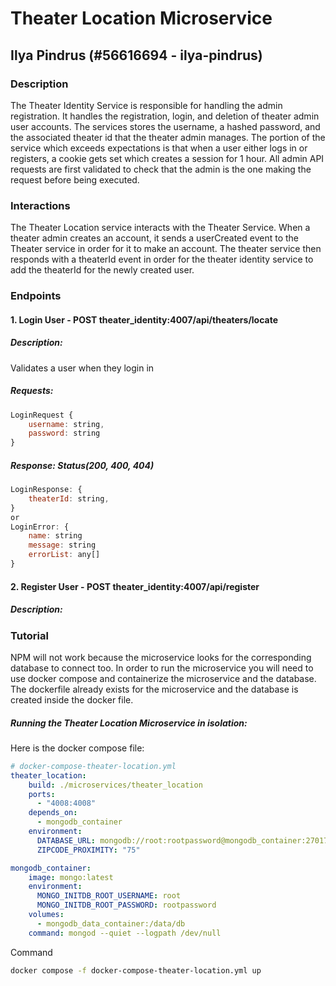 # Theater Location Microservice
## Ilya Pindrus (#56616694 - ilya-pindrus) 

### Description
The Theater Identity Service is responsible for handling the admin registration. It handles the registration, login, and deletion of theater admin user accounts. The services stores the username, a hashed password, and the associated theater id that the theater admin manages. The portion of the service which exceeds expectations is that when a user either logs in or registers, a cookie gets set which creates a session for 1 hour. All admin API requests are first validated to check that the admin is the one making the request before being executed. 

### Interactions
The Theater Location service interacts with the Theater Service. When a theater admin creates an account, it sends a userCreated event to the Theater service in order for it to make an account. The theater service then responds with a theaterId event in order for the theater identity service to add the theaterId for the newly created user. 

### Endpoints
#### 1. Login User - POST theater_identity:4007/api/theaters/locate
##### Description: 
Validates a user when they login in
##### Requests:
```js
LoginRequest {
    username: string,
    password: string
}
```

##### Response: Status(200, 400, 404)
```js
LoginResponse: {
    theaterId: string,
}
or
LoginError: {
	name: string
	message: string
	errorList: any[]
}
```
#### 2. Register User - POST theater_identity:4007/api/register
##### Description: 




### Tutorial
NPM will not work because the microservice looks for the corresponding database to connect too. In order to run the microservice you will need to use docker compose and containerize the microservice and the database. The dockerfile already exists for the microservice and the database is created inside the docker file.

##### Running the Theater Location Microservice in isolation:
Here is the docker compose file:
```yml
# docker-compose-theater-location.yml
theater_location:
    build: ./microservices/theater_location
    ports:
      - "4008:4008"
    depends_on:
      - mongodb_container
    environment:
      DATABASE_URL: mongodb://root:rootpassword@mongodb_container:27017/mydb?directConnection=true&authSource=admin
      ZIPCODE_PROXIMITY: "75"

mongodb_container:
    image: mongo:latest
    environment:
      MONGO_INITDB_ROOT_USERNAME: root
      MONGO_INITDB_ROOT_PASSWORD: rootpassword
    volumes:
      - mongodb_data_container:/data/db
    command: mongod --quiet --logpath /dev/null 

```

Command
```bash
docker compose -f docker-compose-theater-location.yml up
```


